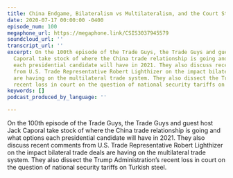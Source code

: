 ```yaml
---
title: China Endgame, Bilateralism vs Multilateralism, and the Court Strikes Back
date: 2020-07-17 00:00:00 -0400
episode_num: 100
megaphone_url: https://megaphone.link/CSIS3037945579
soundcloud_url: ''
transcript_url: ''
excerpt: On the 100th episode of the Trade Guys, the Trade Guys and guest host Jack
  Caporal take stock of where the China trade relationship is going and what options
  each presidential candidate will have in 2021. They also discuss recent comments
  from U.S. Trade Representative Robert Lighthizer on the impact bilateral trade deals
  are having on the multilateral trade system. They also dissect the Trump Administration’s
  recent loss in court on the question of national security tariffs on Turkish steel.
keywords: []
podcast_produced_by_language: ''

---
```

On the 100th episode of the Trade Guys, the Trade Guys and guest host Jack Caporal take stock of where the China trade relationship is going and what options each presidential candidate will have in 2021. They also discuss recent comments from U.S. Trade Representative Robert Lighthizer on the impact bilateral trade deals are having on the multilateral trade system. They also dissect the Trump Administration’s recent loss in court on the question of national security tariffs on Turkish steel.